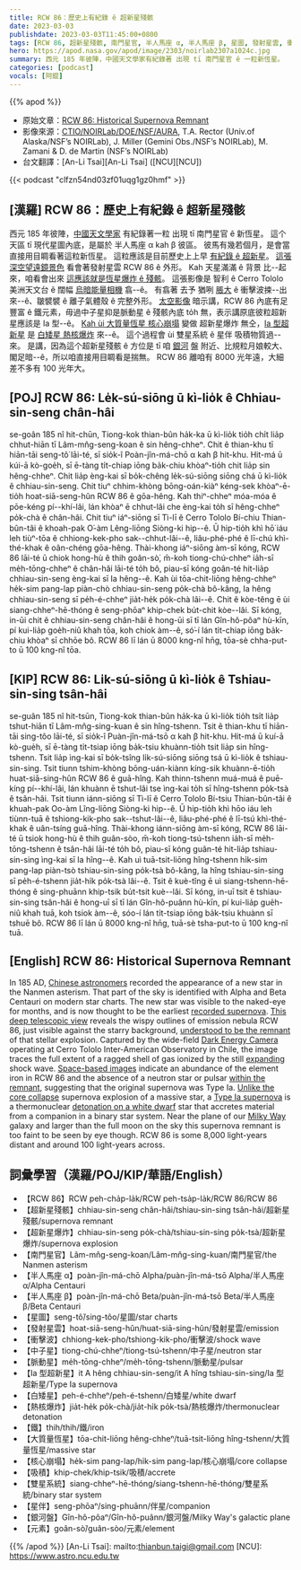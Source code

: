 ```yaml
---
title: RCW 86：歷史上有紀錄 ê 超新星殘骸
date: 2023-03-03
publishdate: 2023-03-03T11:45:00+0800
tags: [RCW 86, 超新星殘骸, 南門星官, 半人馬座 α, 半人馬座 β, 星圖, 發射星雲, 衝擊波, 中子星, 脈動星, Ia 型超新星, 白矮星, 熱核爆炸, 鐵, 大質量恆星, 核心崩塌, 吸積, 雙星系統, 星伴, 超新星爆炸, 銀河盤, 元素]
hero: https://apod.nasa.gov/apod/image/2303/noirlab2307a1024c.jpg
summary: 西元 185 年彼陣，中國天文學家有紀錄著 出現 tī 南門星官 ê 一粒新恆星。
categories: [podcast]
vocals: [阿錕]
---
```


{{% apod %}}

- 原始文章：[RCW 86: Historical Supernova Remnant](https://apod.nasa.gov/apod/ap230303.html)
- 影像來源：[CTIO/NOIRLab/DOE/NSF/AURA](https://noirlab.edu/public/), T.A. Rector (Univ.of Alaska/NSF’s NOIRLab), J. Miller (Gemini Obs./NSF’s NOIRLab), M. Zamani & D. de Martin (NSF’s NOIRLab)
- 台文翻譯：[An-Li Tsai][An-Li Tsai] ([NCU][NCU])

{{< podcast "clfzn54nd03zf01uqg1gz0hmf" >}}

## [漢羅] RCW 86：歷史上有紀錄 ê 超新星殘骸
西元 185 年彼陣，[中國天文學家][Chinese astronomers] 有紀錄著一粒 出現 tī 南門星官 ê 新恆星。
這个天區 tī 現代星圖內底，是屬於 半人馬座 α kah β 彼區。
彼馬有幾若個月，是會當直接用目睭看著這粒新恆星。
這粒應該是目前歷史上上早 [有紀錄 ê 超新星][recorded supernova]。
[這張深空望遠鏡景色][This deep telescopic view] 看會著發射星雲 RCW 86 ê 外形。
Kah 天星滿滿 ê 背景 比--起來，咱看會出來 [這應該就是恆星爆炸 ê 殘骸][understood to be the remnant]。
這張影像是 智利 ê Cerro Tololo 美洲天文台 ê 闊幅 [烏暗能量相機][Dark Energy Camera] 翕--ê。
有翕著 去予 猶咧 [脹大][expanding] ê 衝擊波捒--出來--ê、皺襞襞 ê 離子氣體殼 ê 完整外形。
[太空影像][Space-based images] 暗示講，RCW 86 內底有足豐富 ê 鐵元素，毋過中子星抑是脈動星 ê 殘骸內底 to̍h 無，表示講原底彼粒超新星應該是 Ia 型--ê。
[Kah ùi 大質量恆星 核心崩塌][Unlike the core collapse] 變做 超新星爆炸 無仝，[Ia 型超新星][Type Ia supernova] 是 [白矮星 熱核爆炸][detonation on a white dwarf] 來--ê。
這个過程會 ùi 雙星系統 ê 星伴 吸積物質過--來。
是講，因為這个超新星殘骸 ê 方位是 tī 咱 [銀河][Milky Way] 盤 附近、比規粒月娘較大、閣足暗--ê，所以咱直接用目睭看是揣無。
RCW 86 離咱有 8000 光年遠，大細差不多有 100 光年大。

## [POJ] RCW 86: Le̍k-sú-siōng ū kì-lio̍k ê Chhiau-sin-seng chân-hâi
se-goân 185 nî hit-chūn, Tiong-kok thian-bûn ha̍k-ka ū kì-lio̍k tio̍h chi̍t lia̍p chhut-hiān tī Lâm-mn̂g-seng-koan ê sin hêng-chheⁿ.
Chit ê thian-khu tī hiān-tāi seng-tô͘ lāi-té, sī sio̍k-î Poàn-jîn-má-chō α kah β hit-khu.
Hit-má ū kúi-ā kò-goe̍h, sī ē-tàng ti̍t-chiap iōng ba̍k-chiu khòaⁿ-tio̍h chit lia̍p sin hêng-chheⁿ.
Chit lia̍p èng-kai sī bo̍k-chêng le̍k-sú-siōng siōng chá ū kì-lio̍k ê chhiau-sin-seng.
Chit tiuⁿ chhim-khòng bōng-oán-kiàⁿ kéng-sek khòaⁿ-ē-tio̍h hoat-siā-seng-hûn RCW 86 ê gōa-hêng.
Kah thiⁿ-chheⁿ móa-móa ê pōe-kéng pí--khí-lâi, lán khòaⁿ ē chhut-lâi che èng-kai to̍h sī hêng-chheⁿ po̍k-chà ê chân-hâi.
Chit tiuⁿ iáⁿ-siōng sī Tì-lī ê Cerro Tololo Bí-chiu Thian-bûn-tâi ê khoah-pak O͘-àm Lêng-liōng Siòng-ki hip--ê.
Ū hip-tio̍h khì hō͘ iáu leh tiùⁿ-tōa ê chhiong-kek-pho sak--chhut-lâi--ê, liâu-phé-phé ê lī-chú khì-thé-khak ê oân-chéng gōa-hêng.
Thài-khong iáⁿ-siōng àm-sī kóng, RCW 86 lāi-té ū chiok hong-hù ê thih goân-sò͘, m̄-koh tiong-chú-chheⁿ ia̍h-sī me̍h-tōng-chheⁿ ê chân-hâi lāi-té to̍h bô, piau-sī kóng goân-té hit-lia̍p chhiau-sin-seng èng-kai sī Ia hêng--ê.
Kah ùi tōa-chit-liōng hêng-chheⁿ he̍k-sim pang-lap piàn-chò chhiau-sin-seng po̍k-chà bô-kâng, Ia hêng chhiau-sin-seng sī pe̍h-é-chheⁿ jia̍t-he̍k po̍k-chà lâi--ê.
Chit ê kòe-têng ē ùi siang-chheⁿ-hē-thóng ê seng-phōaⁿ khip-chek bu̍t-chit kòe--lâi.
Sī kóng, in-ūi chit ê chhiau-sin-seng chân-hâi ê hong-ūi sī tī lán Gîn-hô-pôaⁿ hù-kīn, pí kui-lia̍p goe̍h-niû khah tōa, koh chiok àm--ê, só͘-í lán ti̍t-chiap iōng ba̍k-chiu khòaⁿ sī chhōe bô.
RCW 86 lī lán ū 8000 kng-nî hn̄g, tōa-sè chha-put-to ū 100 kng-nî tōa.

## [KIP] RCW 86: Li̍k-sú-siōng ū kì-lio̍k ê Tshiau-sin-sing tsân-hâi
se-guân 185 nî hit-tsūn, Tiong-kok thian-bûn ha̍k-ka ū kì-lio̍k tio̍h tsi̍t lia̍p tshut-hiān tī Lâm-mn̂g-sing-kuan ê sin hîng-tshenn.
Tsit ê thian-khu tī hiān-tāi sing-tôo lāi-té, sī sio̍k-î Puàn-jîn-má-tsō α kah β hit-khu.
Hit-má ū kuí-ā kò-gue̍h, sī ē-tàng ti̍t-tsiap iōng ba̍k-tsiu khuànn-tio̍h tsit lia̍p sin hîng-tshenn.
Tsit lia̍p ìng-kai sī bo̍k-tsîng li̍k-sú-siōng siōng tsá ū kì-lio̍k ê tshiau-sin-sing.
Tsit tiunn tshim-khòng bōng-uán-kiànn kíng-sik khuànn-ē-tio̍h huat-siā-sing-hûn RCW 86 ê guā-hîng.
Kah thinn-tshenn muá-muá ê puē-kíng pí--khí-lâi, lán khuànn ē tshut-lâi tse ìng-kai to̍h sī hîng-tshenn po̍k-tsà ê tsân-hâi.
Tsit tiunn iánn-siōng sī Tì-lī ê Cerro Tololo Bí-tsiu Thian-bûn-tâi ê khuah-pak Oo-àm Lîng-liōng Siòng-ki hip--ê.
Ū hip-tio̍h khì hōo iáu leh tiùnn-tuā ê tshiong-kik-pho sak--tshut-lâi--ê, liâu-phé-phé ê lī-tsú khì-thé-khak ê uân-tsíng guā-hîng.
Thài-khong iánn-siōng àm-sī kóng, RCW 86 lāi-té ū tsiok hong-hù ê thih guân-sòo, m̄-koh tiong-tsú-tshenn ia̍h-sī me̍h-tōng-tshenn ê tsân-hâi lāi-té to̍h bô, piau-sī kóng guân-té hit-lia̍p tshiau-sin-sing ìng-kai sī Ia hîng--ê.
Kah uì tuā-tsit-liōng hîng-tshenn hi̍k-sim pang-lap piàn-tsò tshiau-sin-sing po̍k-tsà bô-kâng, Ia hîng tshiau-sin-sing sī pe̍h-é-tshenn jia̍t-hi̍k po̍k-tsà lâi--ê.
Tsit ê kuè-tîng ē uì siang-tshenn-hē-thóng ê sing-phuānn khip-tsik bu̍t-tsit kuè--lâi.
Sī kóng, in-uī tsit ê tshiau-sin-sing tsân-hâi ê hong-uī sī tī lán Gîn-hô-puânn hù-kīn, pí kui-lia̍p gue̍h-niû khah tuā, koh tsiok àm--ê, sóo-í lán ti̍t-tsiap iōng ba̍k-tsiu khuànn sī tshuē bô.
RCW 86 lī lán ū 8000 kng-nî hn̄g, tuā-sè tsha-put-to ū 100 kng-nî tuā.



## [English] RCW 86: Historical Supernova Remnant
In 185 AD, [Chinese astronomers][Chinese astronomers] recorded the appearance of a new star in the Nanmen asterism.
That part of the sky is identified with Alpha and Beta Centauri on modern star charts.
The new star was visible to the naked-eye for months, and is now thought to be the earliest [recorded supernova][recorded supernova].
[This deep telescopic view][This deep telescopic view] reveals the wispy outlines of emission nebula RCW 86, just visible against the starry background, [understood to be the remnant][understood to be the remnant] of that stellar explosion.
Captured by the wide-field [Dark Energy Camera][Dark Energy Camera] operating at Cerro Tololo Inter-American Observatory in Chile, the image traces the full extent of a ragged shell of gas ionized by the still [expanding][expanding] shock wave.
[Space-based images][Space-based images] indicate an abundance of the element iron in RCW 86 and the absence of a neutron star or pulsar [within the remnant][within the remnant], suggesting that the original supernova was Type Ia.
[Unlike the core collapse][Unlike the core collapse] supernova explosion of a massive star, a [Type Ia supernova][Type Ia supernova] is a thermonuclear [detonation on a white dwarf][detonation on a white dwarf] star that accretes material from a companion in a binary star system.
Near the plane of our [Milky Way][Milky Way] galaxy and larger than the full moon on the sky this supernova remnant is too faint to be seen by eye though.
RCW 86 is some 8,000 light-years distant and around 100 light-years across.

## 詞彙學習（漢羅/POJ/KIP/華語/English）
- 【RCW 86】RCW peh-cha̍p-la̍k/RCW peh-tsa̍p-la̍k/RCW 86/RCW 86
- 【超新星殘骸】chhiau-sin-seng chân-hâi/tshiau-sin-sing tsân-hâi/超新星殘骸/supernova remnant
- 【超新星爆炸】chhiau-sin-seng po̍k-chà/tshiau-sin-sing po̍k-tsà/超新星爆炸/supernova explosion
- 【南門星官】Lâm-mn̂g-seng-koan/Lâm-mn̂g-sing-kuan/南門星官/the Nanmen asterism
- 【半人馬座 α】poàn-jîn-má-chō Alpha/puàn-jîn-má-tsō Alpha/半人馬座 α/Alpha Centauri
- 【半人馬座 β】poàn-jîn-má-chō Beta/puàn-jîn-má-tsō Beta/半人馬座 β/Beta Centauri
- 【星圖】seng-tô͘/sing-tôo/星圖/star charts
- 【發射星雲】hoat-siā-seng-hûn/huat-siā-sing-hûn/發射星雲/emission
- 【衝擊波】chhiong-kek-pho/tshiong-kik-pho/衝擊波/shock wave
- 【中子星】tiong-chú-chheⁿ/tiong-tsú-tshenn/中子星/neutron star
- 【脈動星】me̍h-tōng-chheⁿ/me̍h-tōng-tshenn/脈動星/pulsar
- 【Ia 型超新星】it A hêng chhiau-sin-seng/it A hîng tshiau-sin-sing/Ia 型超新星/Type Ia supernova
- 【白矮星】peh-é-chheⁿ/peh-é-tshenn/白矮星/white dwarf
- 【熱核爆炸】jia̍t-he̍k po̍k-chà/jia̍t-hi̍k po̍k-tsà/熱核爆炸/thermonuclear detonation
- 【鐵】thih/thih/鐵/iron
- 【大質量恆星】tōa-chit-liōng hêng-chheⁿ/tuā-tsit-liōng hîng-tshenn/大質量恆星/massive star
- 【核心崩塌】he̍k-sim pang-lap/hi̍k-sim pang-lap/核心崩塌/core collapse
- 【吸積】khip-chek/khip-tsik/吸積/accrete
- 【雙星系統】siang-chheⁿ-hē-thóng/siang-tshenn-hē-thóng/雙星系統/binary star system
- 【星伴】seng-phōaⁿ/sing-phuānn/伴星/companion
- 【銀河盤】Gîn-hô-pôaⁿ/Gîn-hô-puânn/銀河盤/Milky Way's galactic plane
- 【元素】goân-sò͘/guân-sòo/元素/element


{{% /apod %}}
[An-Li Tsai]: mailto:thianbun.taigi@gmail.com
[NCU]: https://www.astro.ncu.edu.tw

[copyright]: https://apod.nasa.gov/apod/fap/lib/about_apod.html#srapply
[License]: https://creativecommons.org/licenses/by/2.0/

[Chinese astronomers]:http://en.wikipedia.org/wiki/Chinese_astronomy
[recorded supernova]:http://arxiv.org/abs/astro-ph/0301603
[This deep telescopic view]:https://noirlab.edu/public/images/noirlab2307a/
[understood to be the remnant]:https://noirlab.edu/public/news/noirlab2307/
[Dark Energy Camera]:https://noirlab.edu/public/programs/ctio/victor-blanco-4m-telescope/decam/
[expanding]:https://arxiv.org/abs/1108.1207
[Space-based images]:https://chandra.harvard.edu/photo/2011/rcw86/
[within the remnant]:https://arxiv.org/abs/1108.1207
[Unlike the core collapse]:https://apod.nasa.gov/apod/ap060728.html
[Type Ia supernova]:http://en.wikipedia.org/wiki/Type_Ia_supernova
[detonation on a white dwarf]:https://apod.nasa.gov/apod/ap110430.html
[Milky Way]:https://apod.nasa.gov/apod/ap110520.html

